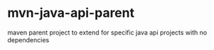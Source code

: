 # mvn-java-api-parent
maven parent project to extend for specific java api projects with no dependencies
